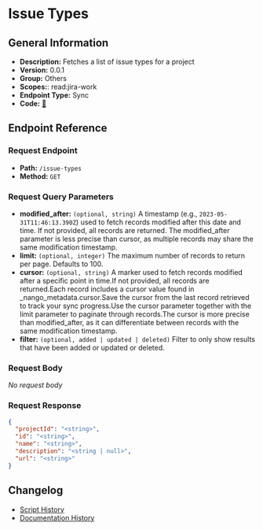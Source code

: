 # Issue Types

## General Information

- **Description:** Fetches a list of issue types for a project
- **Version:** 0.0.1
- **Group:** Others
- **Scopes:**: read:jira-work
- **Endpoint Type:** Sync
- **Code:** [🔗](https://github.com/NangoHQ/integration-templates/tree/main/integrations/jira/syncs/issue-types.ts)


## Endpoint Reference

### Request Endpoint

- **Path:** `/issue-types`
- **Method:** `GET`

### Request Query Parameters

- **modified_after:** `(optional, string)` A timestamp (e.g., `2023-05-31T11:46:13.390Z`) used to fetch records modified after this date and time. If not provided, all records are returned. The modified_after parameter is less precise than cursor, as multiple records may share the same modification timestamp.
- **limit:** `(optional, integer)` The maximum number of records to return per page. Defaults to 100.
- **cursor:** `(optional, string)` A marker used to fetch records modified after a specific point in time.If not provided, all records are returned.Each record includes a cursor value found in _nango_metadata.cursor.Save the cursor from the last record retrieved to track your sync progress.Use the cursor parameter together with the limit parameter to paginate through records.The cursor is more precise than modified_after, as it can differentiate between records with the same modification timestamp.
- **filter:** `(optional, added | updated | deleted)` Filter to only show results that have been added or updated or deleted.

### Request Body

_No request body_

### Request Response

```json
{
  "projectId": "<string>",
  "id": "<string>",
  "name": "<string>",
  "description": "<string | null>",
  "url": "<string>"
}
```

## Changelog

- [Script History](https://github.com/NangoHQ/integration-templates/commits/main/integrations/jira/syncs/issue-types.ts)
- [Documentation History](https://github.com/NangoHQ/integration-templates/commits/main/integrations/jira/syncs/issue-types.md)

<!-- END  GENERATED CONTENT -->

